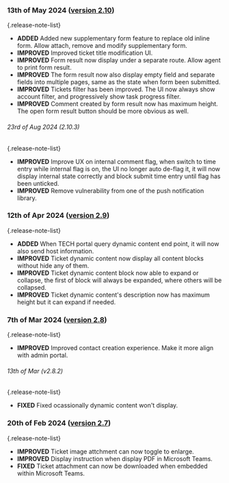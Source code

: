 ### 13th of May 2024 ([version 2.10](v2.10))
{.release-note-list}
- **ADDED** Added new supplementary form feature to replace old inline form. Allow attach, remove and modify supplementary form.
- **IMPROVED** Improved ticket title modification UI.
- **IMPROVED** Form result now display under a separate route. Allow agent to print form result.
- **IMPROVED** The form result now also display empty field and separate fields into multiple pages, same as the state when form been submitted.
- **IMPROVED** Tickets filter has been improved. The UI now always show account filter, and progressively show task progress filter.
- **IMPROVED** Comment created by form result now has maximum height. The open form result button should be more obvious as well.

###### 23rd of Aug 2024 (2.10.3)
{.release-note-list}
- **IMPROVED** Improve UX on internal comment flag, when switch to time entry while internal flag is on, the UI no longer auto de-flag it, it will now display internal state correctly and block submit time entry until flag has been unticked.
- **IMPROVED** Remove vulnerability from one of the push notification library.

### 12th of Apr 2024 ([version 2.9](v2.9))
{.release-note-list}
- **ADDED** When TECH portal query dynamic content end point, it will now also send host information.
- **IMPROVED** Ticket dynamic content now display all content blocks without hide any of them.
- **IMPROVED** Ticket dynamic content block now able to expand or collapse, the first of block will always be expanded, where others will be collapsed.
- **IMPROVED** Ticket dynamic content's description now has maximum height but it can expand if needed.

### 7th of Mar 2024 ([version 2.8](v2.8))
{.release-note-list}
- **IMPROVED** Improved contact creation experience. Make it more align with admin portal.

###### 13th of Mar (v2.8.2)
{.release-note-list}
- **FIXED** Fixed ocassionally dynamic content won't display. 

### 20th of Feb 2024 ([version 2.7](v2.7))
{.release-note-list}
- **IMPROVED** Ticket image attchment can now toggle to enlarge.
- **IMPROVED** Display instruction when display PDF in Microsoft Teams.
- **FIXED** Ticket attachment can now be downloaded when embedded within Microsoft Teams.

